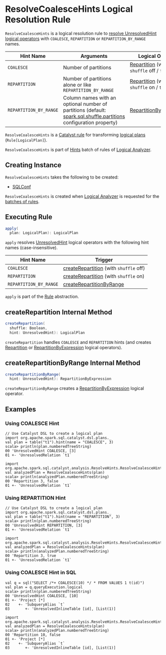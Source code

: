 # ResolveCoalesceHints Logical Resolution Rule

`ResolveCoalesceHints` is a logical resolution rule to [resolve UnresolvedHint logical operators](#apply) with `COALESCE`, `REPARTITION` or `REPARTITION_BY_RANGE` names.

Hint Name | Arguments | Logical Operator
----------|-----------|-----------------
 `COALESCE` | Number of partitions | [Repartition](../logical-operators/RepartitionOperation.md#Repartition) (with `shuffle` off / `false`)
 `REPARTITION` | Number of partitions alone or like `REPARTITION_BY_RANGE` | [Repartition](../logical-operators/RepartitionOperation.md#Repartition) (with `shuffle` on / `true`)
 `REPARTITION_BY_RANGE` | Column names with an optional number of partitions (default: [spark.sql.shuffle.partitions](../configuration-properties.md#spark.sql.shuffle.partitions) configuration property) | [RepartitionByExpression](../logical-operators/RepartitionOperation.md#RepartitionByExpression)

`ResolveCoalesceHints` is a [Catalyst rule](../catalyst/Rule.md) for transforming [logical plans](../logical-operators/LogicalPlan.md) (`Rule[LogicalPlan]`).

`ResolveCoalesceHints` is part of [Hints](../Analyzer.md#Hints) batch of rules of [Logical Analyzer](../Analyzer.md).

## Creating Instance

`ResolveCoalesceHints` takes the following to be created:

* <span id="conf"> [SQLConf](../SQLConf.md)

`ResolveCoalesceHints` is created when [Logical Analyzer](../Analyzer.md) is requested for the [batches of rules](../Analyzer.md#batches).

## <span id="apply"> Executing Rule

```scala
apply(
  plan: LogicalPlan): LogicalPlan
```

`apply` resolves [UnresolvedHint](../logical-operators/UnresolvedHint.md) logical operators with the following hint names (case-insensitive).

Hint Name | Trigger
----------|----------
 `COALESCE` | [createRepartition](#createRepartition) (with `shuffle` off)
 `REPARTITION` | [createRepartition](#createRepartition) (with `shuffle` on)
 `REPARTITION_BY_RANGE` | [createRepartitionByRange](#createRepartitionByRange)

`apply` is part of the [Rule](../catalyst/Rule.md#apply) abstraction.

## <span id="createRepartition"> createRepartition Internal Method

```scala
createRepartition(
  shuffle: Boolean,
  hint: UnresolvedHint): LogicalPlan
```

`createRepartition` handles `COALESCE` and `REPARTITION` hints (and creates [Repartition](../logical-operators/RepartitionOperation.md#Repartition) or [RepartitionByExpression](../logical-operators/RepartitionOperation.md#RepartitionByExpression) logical operators).

## <span id="createRepartitionByRange"> createRepartitionByRange Internal Method

```scala
createRepartitionByRange(
  hint: UnresolvedHint): RepartitionByExpression
```

`createRepartitionByRange` creates a [RepartitionByExpression](../logical-operators/RepartitionOperation.md#RepartitionByExpression) logical operator.

## Examples

### Using COALESCE Hint

```text
// Use Catalyst DSL to create a logical plan
import org.apache.spark.sql.catalyst.dsl.plans._
val plan = table("t1").hint(name = "COALESCE", 3)
scala> println(plan.numberedTreeString)
00 'UnresolvedHint COALESCE, [3]
01 +- 'UnresolvedRelation `t1`

import org.apache.spark.sql.catalyst.analysis.ResolveHints.ResolveCoalesceHints
val analyzedPlan = ResolveCoalesceHints(plan)
scala> println(analyzedPlan.numberedTreeString)
00 'Repartition 3, false
01 +- 'UnresolvedRelation `t1`
```

### Using REPARTITION Hint

```text
// Use Catalyst DSL to create a logical plan
import org.apache.spark.sql.catalyst.dsl.plans._
val plan = table("t1").hint(name = "REPARTITION", 3)
scala> println(plan.numberedTreeString)
00 'UnresolvedHint REPARTITION, [3]
01 +- 'UnresolvedRelation `t1`

import org.apache.spark.sql.catalyst.analysis.ResolveHints.ResolveCoalesceHints
val analyzedPlan = ResolveCoalesceHints(plan)
scala> println(analyzedPlan.numberedTreeString)
00 'Repartition 3, true
01 +- 'UnresolvedRelation `t1`
```

### Using COALESCE Hint in SQL

```text
val q = sql("SELECT /*+ COALESCE(10) */ * FROM VALUES 1 t(id)")
val plan = q.queryExecution.logical
scala> println(plan.numberedTreeString)
00 'UnresolvedHint COALESCE, [10]
01 +- 'Project [*]
02    +- 'SubqueryAlias `t`
03       +- 'UnresolvedInlineTable [id], [List(1)]

import org.apache.spark.sql.catalyst.analysis.ResolveHints.ResolveCoalesceHints
val analyzedPlan = ResolveCoalesceHints(plan)
scala> println(analyzedPlan.numberedTreeString)
00 'Repartition 10, false
01 +- 'Project [*]
02    +- 'SubqueryAlias `t`
03       +- 'UnresolvedInlineTable [id], [List(1)]
```
